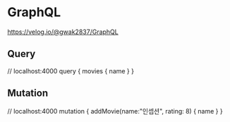 # GraphQL

https://velog.io/@gwak2837/GraphQL


## Query
// localhost:4000
query {
  movies {
    name
  }
}


## Mutation
// localhost:4000
mutation {
  addMovie(name:"인셉션", rating: 8) {
    name
  }
}